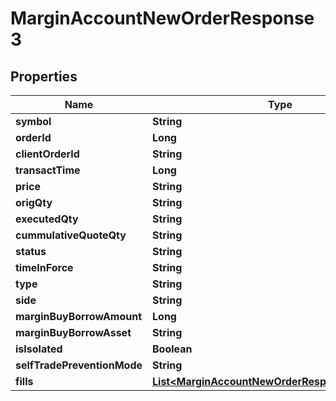 

# MarginAccountNewOrderResponse3


## Properties

| Name | Type | Description | Notes |
|------------ | ------------- | ------------- | -------------|
|**symbol** | **String** |  |  [optional] |
|**orderId** | **Long** |  |  [optional] |
|**clientOrderId** | **String** |  |  [optional] |
|**transactTime** | **Long** |  |  [optional] |
|**price** | **String** |  |  [optional] |
|**origQty** | **String** |  |  [optional] |
|**executedQty** | **String** |  |  [optional] |
|**cummulativeQuoteQty** | **String** |  |  [optional] |
|**status** | **String** |  |  [optional] |
|**timeInForce** | **String** |  |  [optional] |
|**type** | **String** |  |  [optional] |
|**side** | **String** |  |  [optional] |
|**marginBuyBorrowAmount** | **Long** |  |  [optional] |
|**marginBuyBorrowAsset** | **String** |  |  [optional] |
|**isIsolated** | **Boolean** |  |  [optional] |
|**selfTradePreventionMode** | **String** |  |  [optional] |
|**fills** | [**List&lt;MarginAccountNewOrderResponse3FillsInner&gt;**](MarginAccountNewOrderResponse3FillsInner.md) |  |  [optional] |



